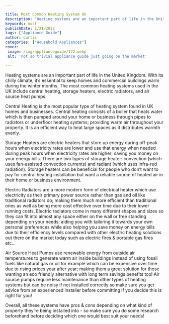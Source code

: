```yaml
---

title: Most Common Heating System Uk
description: "Heating systems are an important part of life in the United Kingdom. With its chilly climate, it’s essential to keep homes and com...read now to learn more"
keywords: most
publishDate: 1/21/2022
tags: ["Appliance Guide"]
author: Curtis
categories: ["Household Appliances"]
cover: 
 image: /img/applianceguide/172.webp
 alt: 'not so trivial appliance guide just going on the market'

---
```


Heating systems are an important part of life in the United Kingdom. With its chilly climate, it’s essential to keep homes and commercial buildings warm during the winter months. The most common heating systems used in the UK include central heating, storage heaters, electric radiators, and air source heat pumps.

Central Heating is the most popular type of heating system found in UK homes and businesses. Central heating consists of a boiler that heats water which is then pumped around your home or business through pipes to radiators or underfloor heating systems; providing warm air throughout your property. It is an efficient way to heat large spaces as it distributes warmth evenly. 

Storage Heaters are electric heaters that store up energy during off-peak hours when electricity rates are lower and use that energy when needed during peak hours when electricity rates are higher; saving you money on your energy bills. There are two types of storage heater: convection (which uses fan-assisted convection currents) and radiant (which uses infra-red radiation). Storage heaters can be beneficial for people who don’t want to pay for central heating installation but want a reliable source of heated air in their home or business environment. 

Electric Radiators are a more modern form of electrical heater which use electricity as their primary power source rather than gas and oil like traditional radiators do; making them much more efficient than traditional ones as well as being more cost effective over time due to their lower running costs. Electric radiators come in many different shapes and sizes so they can fit into almost any space either on the wall or free standing depending on your needs; aiding you with tailoring it towards your own personal preferences while also helping you save money on energy bills due to their efficiency levels compared with other electric heating solutions out there on the market today such as electric fires & portable gas fires etc… 

Air Source Heat Pumps use renewable energy from outside air temperatures to generate warm air inside buildings instead of using fossil fuels like natural gas or oil for example which can be expensive over time due to rising prices year after year; making them a great solution for those wanting an eco friendly alternative with long term savings benefits too! Air source pumps require less maintenance than other types of heating systems but can be noisy if not installed correctly so make sure you get advice from an experienced installer before committing if you decide this is right for you! 

Overall, all these systems have pros & cons depending on what kind of property they’re being installed into - so make sure you do some research beforehand before deciding which one would best suit your needs!
